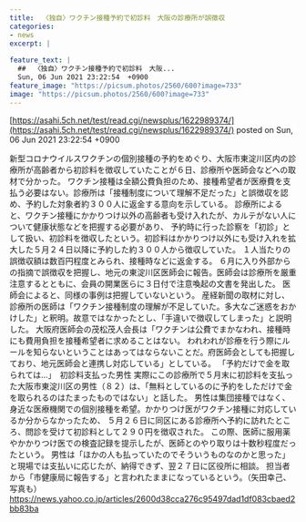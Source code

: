 ```yaml
---
title:  〈独自〉ワクチン接種予約で初診料　大阪の診療所が誤徴収  
categories:
- news
excerpt: |
  
feature_text: |
  ##  〈独自〉ワクチン接種予約で初診料　大阪...
  Sun, 06 Jun 2021 23:22:54  +0900
feature_image: "https://picsum.photos/2560/600?image=733"
image: "https://picsum.photos/2560/600?image=733"
---
```


[https://asahi.5ch.net/test/read.cgi/newsplus/1622989374/](https://asahi.5ch.net/test/read.cgi/newsplus/1622989374/)
posted on Sun, 06 Jun 2021 23:22:54  +0900

<!--more-->

新型コロナウイルスワクチンの個別接種の予約をめぐり、大阪市東淀川区内の診療所が高齢者から初診料を徴収していたことが６日、診療所や医師会などへの取材で分かった。 ワクチン接種は全額公費負担のため、接種希望者が医療費を支払う必要はない。診療所は「接種制度について理解不足だった」と誤徴収を認め、予約した対象者約３００人に返金する意向を示している。 診療所によると、ワクチン接種にかかりつけ以外の高齢者も受け入れたが、カルテがない人について健康状態などを把握する必要があり、 予約時に行った診察を「初診」として扱い、初診料を徴収したという。初診料はかかりつけ以外にも受け入れを拡大した５月２４日以降に予約した約３００人から徴収していた。 １人当たりの誤徴収額は数百円程度とみられ、接種時などに返金する。 ６月に入り外部からの指摘で誤徴収を把握し、地元の東淀川区医師会に報告。医師会は診療所を厳重注意するとともに、会員の開業医らに３日付で注意喚起の文書を発出した。 医師会によると、同様の事例は把握していないという。 産経新聞の取材に対し、診療所の医師は「ワクチン接種制度の理解が不足していた。多大なご迷惑をおかけした」と釈明。故意ではなかったとし、「手違いで徴収してしまった」と説明した。 大阪府医師会の茂松茂人会長は「ワクチンは公費でまかなわれ、接種時にも費用負担を接種希望者に求めることはない。 われわれが診療を行う際にルールを知らないということはあってはならないことだ。府医師会としても把握しており、地元医師会と連携し対応している」としている。 「予約だけで金を取られては…」　初診料支払った男性 実際にこの診療所で５月末に初診料を支払った大阪市東淀川区の男性（８２）は、「無料としているのに予約をしただけで金を取られるのはたまったものではない」と話した。 男性は集団接種ではなく、身近な医療機関での個別接種を希望。かかりつけ医がワクチン接種に対応しているか分からなかったため、 ５月２６日に同区にある診療所へ予約に訪れたところ、問診を受けて初診料として２９０円を徴収された。 この際、医師に服用薬やかかりつけ医での検査記録を提示したが、医師とのやり取りは十数秒程度だったという。 男性は「ほかの人も払っていたのでそういうものなのかと思った」と現場では支払いに応じたが、納得できず、翌２７日に区役所に相談。 担当者から「市健康局に報告する」と言われたままになっているという。（矢田幸己、写真も） https://news.yahoo.co.jp/articles/2600d38cca276c95497dad1df083cbaed2bb83ba
